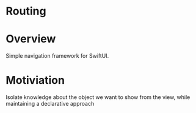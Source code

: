 # Routing

# Overview

Simple navigation framework for SwiftUI.

# Motiviation

Isolate knowledge about the object we want to show from the view, while maintaining a declarative approach